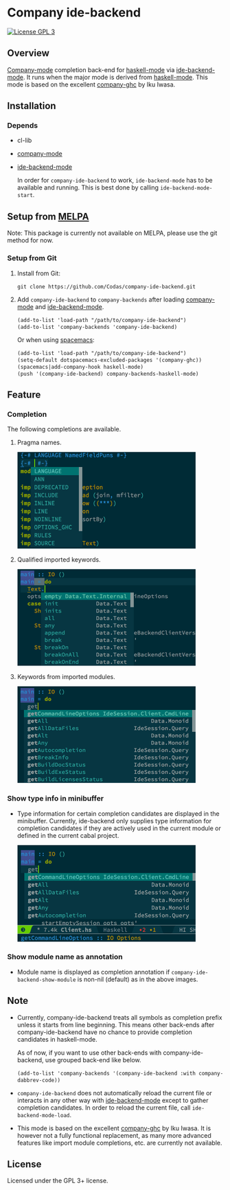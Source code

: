 Company ide-backend
===================

[![License GPL 3][badge-license]][copying]

Overview
--------

[Company-mode][] completion back-end for [haskell-mode][] via [ide-backend-mode][].
It runs when the major mode is derived from [haskell-mode][].
This mode is based on the excellent [company-ghc][] by Iku Iwasa.

Installation
------------

### Depends

-   cl-lib
-   [company-mode][Company-mode]
-   [ide-backend-mode][]

    In order for `company-ide-backend` to work, `ide-backend-mode` has to be available and running. This is best done by calling `ide-backend-mode-start`.

Setup from [MELPA][]
--------------------
Note: This package is currently not available on MELPA, please use the git method for now.

### Setup from Git

1.  Install from Git:

        git clone https://github.com/Codas/company-ide-backend.git

2.  Add `company-ide-backend` to `company-backends` after loading [company-mode][Company-mode] and [ide-backend-mode][].

    ``` emacs-lisp
    (add-to-list 'load-path "/path/to/company-ide-backend")
    (add-to-list 'company-backends 'company-ide-backend)
    ```

    Or when using [spacemacs][]:

    ``` emacs-lisp
    (add-to-list 'load-path "/path/to/company-ide-backend")
    (setq-default dotspacemacs-excluded-packages '(company-ghc))
    (spacemacs|add-company-hook haskell-mode)
    (push '(company-ide-backend) company-backends-haskell-mode)
    ```

Feature
-------

### Completion

The following completions are available.

1.  Pragma names.

    <img src="images/pragma.png" width="415" height="225" />

2.  Qualified imported keywords.

    <img src="images/qualified.png" width="415" height="225" />

3.  Keywords from imported modules.

    <img src="images/keyword.png" width="415" height="225" />

### Show type info in minibuffer

-   Type information for certain completion candidates are displayed in the minibuffer. Currently, ide-backend only supplies type information for completion candidates if they are actively used in the current module or defined in the current cabal project.

    <img src="images/showinfo.png" width="415" height="225" />

### Show module name as annotation

-   Module name is displayed as completion annotation if `company-ide-backend-show-module` is non-nil (default) as in the above images.

Note
----

-   Currently, company-ide-backend treats all symbols as completion prefix unless it starts from line beginning. This means other back-ends after company-ide-backend have no chance to provide completion candidates in haskell-mode.

    As of now, if you want to use other back-ends with company-ide-backend, use grouped back-end like below.

    ``` emacs-lisp
    (add-to-list 'company-backends '(company-ide-backend :with company-dabbrev-code))
    ```

-   `company-ide-backend` does not automatically reload the current file or interacts in any other way with [ide-backend-mode][] except to gather completion candidates. In order to reload the current file, call `ide-backend-mode-load`.
-   This mode is based on the excellent [company-ghc][] by Iku Iwasa. It is however not a fully functional replacement, as many more advanced features like import module completions, etc. are currently not available.

License
-------

Licensed under the GPL 3+ license.

[badge-license]: https://img.shields.io/badge/license-GPL_3-green.svg?dummy
[COPYING]: https://github.com/Codas/company-ide-backend/blob/master/COPYING
[Company-mode]: http://company-mode.github.io/
[haskell-mode]: https://github.com/haskell/haskell-mode
[ide-backend-mode]: https://github.com/chrisdone/ide-backend-mode
[company-ghc]: https://github.com/iquiw/company-ghc
[MELPA]: http://melpa.milkbox.net/
[spacemacs]: https://github.com/syl20bnr/spacemacs
